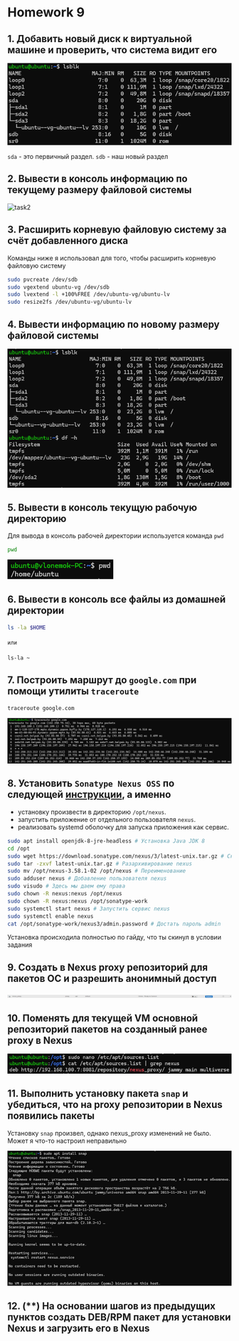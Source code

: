 # Homework 9

## 1. Добавить новый диск к виртуальной машине и проверить, что система видит его

![task1](screenshots/task1.png)

```sda``` - это первичный раздел. ```sdb``` - наш новый раздел

## 2. Вывести в консоль информацию по текущему размеру файловой системы

![task2](screenshots/task2.png)

## 3. Расширить корневую файловую систему за счёт добавленного диска

Команды ниже я использовал для того, чтобы расширить корневую файловую систему

```bash
sudo pvcreate /dev/sdb
sudo vgextend ubuntu-vg /dev/sdb
sudo lvextend -l +100%FREE /dev/ubuntu-vg/ubuntu-lv
sudo resize2fs /dev/ubuntu-vg/ubuntu-lv
```

## 4. Вывести информацию по новому размеру файловой системы

![task4](screenshots/task4.png)

## 5. Вывести в консоль текущую рабочую директорию

Для вывода в консоль рабочей директории используется команда ```pwd```

```bash
pwd
```

![task5](screenshots/task5.png)

## 6. Вывести в консоль все файлы из домашней директории

```bash
ls -la $HOME

или

ls-la ~
```

## 7. Построить маршрут до ```google.com``` при помощи утилиты ```traceroute```

```bash
traceroute google.com
```

![task7](screenshots/task7.png)

## 8. Установить ```Sonatype Nexus OSS``` по следующей [инструкции](https://www.fosstechnix.com/how-to-install-nexus-repository-on-ubuntu/), а именно

- установку произвести в директорию ```/opt/nexus```.
- запустить приложение от отдельного пользователя ```nexus```.
- реализовать systemd оболочку для запуска приложения как сервис.

```bash
sudo apt install openjdk-8-jre-headless # Установка Java JDK 8
cd /opt
sudo wget https://download.sonatype.com/nexus/3/latest-unix.tar.gz # Скачивание nexus
sudo tar -zxvf latest-unix.tar.gz # Разархивирование nexus
sudo mv /opt/nexus-3.58.1-02 /opt/nexus # Переименование 
sudo adduser nexus # Добавление пользователя nexus
sudo visudo # Здесь мы даем ему права
sudo chown -R nexus:nexus /opt/nexus
sudo chown -R nexus:nexus /opt/sonatype-work
sudo systemctl start nexus # Запустить сервис nexus
sudo systemctl enable nexus
cat /opt/sonatype-work/nexus3/admin.password # Достать пароль admin
```

Установка происходила полностью по гайду, что ты скинул в условии задания

## 9. Создать в Nexus proxy репозиторий для пакетов ОС и разрешить анонимный доступ

![task9_1](screenshots/task9_1.png)

## 10. Поменять для текущей VM основной репозиторий пакетов на созданный ранее proxy в Nexus

![task10](screenshots/task10.png)

## 11. Выполнить установку пакета ```snap``` и убедиться, что на proxy репозитории в Nexus появились пакеты

Установку ```snap``` произвел, однако nexus_proxy изменений не было. Может я что-то настроил неправильно

![task11](screenshots/task11.png)

## 12. (**) На основании шагов из предыдущих пунктов создать DEB/RPM пакет для установки Nexus и загрузить его в Nexus
